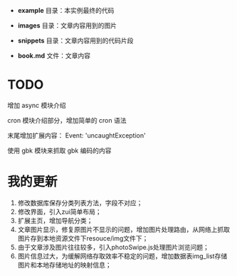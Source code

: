 + **example** 目录：本实例最终的代码

+ **images** 目录：文章内容用到的图片

+ **snippets** 目录：文章内容用到的代码片段

+ **book.md** 文件：文章内容


TODO
=====

增加 async 模块介绍

cron 模块介绍部分，增加简单的 cron 语法

末尾增加扩展内容：  Event: 'uncaughtException'

使用 gbk 模块来抓取 gbk 编码的内容


我的更新
====
1. 修改数据库保存分类列表方法，字段不对应；
2. 修改界面，引入zui简单布局；
3. 扩展主页，增加导航分类；
4. 文章图片显示，修复原图片不显示的问题，增加图片处理路由，从网络上抓取图片存到本地资源文件下resouce/img文件下；
5. 由于文章涉及图片往往较多，引入photoSwipe.js处理图片浏览问题；
6. 图片信息过大，为缓解网络存取效率不稳定的问题，增加数据表img_list存储图片和本地存储地址的映射信息；

